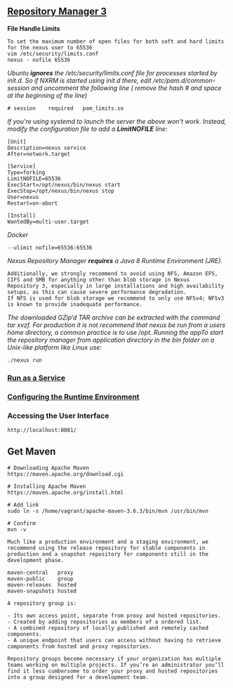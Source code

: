## [Repository Manager 3](https://help.sonatype.com/repomanager3)
**File Handle Limits**
```
To set the maximum number of open files for both soft and hard limits for the nexus user to 65536
vim /etc/security/limits.conf
nexus - nofile 65536
```
*Ubuntu **ignores** the /etc/security/limits.conf file for processes started by init.d.
So if NXRM is started using init.d there, edit /etc/pam.d/common-session and uncomment the following line ( remove the hash # and space at the beginning of the line)*
```
# session    required   pam_limits.so
```
*If you're using systemd to launch the server the above won't work. Instead, modify the configuration file to add a **LimitNOFILE** line:*
```
[Unit]
Description=nexus service
After=network.target

[Service]
Type=forking
LimitNOFILE=65536
ExecStart=/opt/nexus/bin/nexus start
ExecStop=/opt/nexus/bin/nexus stop
User=nexus
Restart=on-abort

[Install]
WantedBy=multi-user.target
```
*Docker*
```
--ulimit nofile=65536:65536
```
*Nexus Repository Manager **requires** a Java 8 Runtime Environment (JRE).*
```
Additionally, we strongly recommend to avoid using NFS, Amazon EFS, CIFS and SMB for anything other than blob storage in Nexus 
Repository 3, especially in large installations and high availability setups, as this can cause severe performance degradation.
If NFS is used for blob storage we recommend to only use NFSv4; NFSv3 is known to provide inadequate performance. 
```
*The downloaded GZip’d TAR archive can be extracted with the command tar xvzf. For production it is not recommend that nexus be run from a users
home directory, a common practice is to use /opt. Running the appTo start the repository manager from application directory in the bin folder 
on a Unix-like platform like Linux use:*
```
./nexus run
```
### [Run as a Service](https://help.sonatype.com/repomanager3/installation/run-as-a-service)
### [Configuring the Runtime Environment](https://help.sonatype.com/repomanager3/installation/configuring-the-runtime-environment)
### Accessing the User Interface
```
http://localhost:8081/
```
## Get Maven
```
# Downloading Apache Maven
https://maven.apache.org/download.cgi

# Installing Apache Maven
https://maven.apache.org/install.html

# Add link
sudo ln -s /home/vagrant/apache-maven-3.6.3/bin/mvn /usr/bin/mvn

# Confirm 
mvn -v
```
`Much like a production environment and a staging environment, we recommend using the release repository for stable components in production and a snapshot repository for components still in the development phase.`

```
maven-central	proxy
maven-public	group
maven-releases	hosted
maven-snapshots	hosted
```
```
A repository group is:

- Its own access point, separate from proxy and hosted repositories.
- Created by adding repositories as members of a ordered list.
- A combined repository of locally published and remotely cached components.
- A unique endpoint that users can access without having to retrieve components from hosted and proxy repositories.
```
```
Repository groups become necessary if your organization has multiple teams working on multiple projects. If you’re an administrator you’ll find it less cumbersome to order your proxy and hosted repositories into a group designed for a development team.
```
